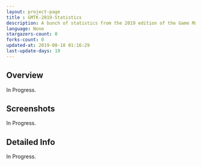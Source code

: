 ```yaml
---
layout: project-page
title : GMTK-2019-Statistics
description: A bunch of statistics from the 2019 edition of the Game Maker ToolKit Game Jam
language: None
stargazers-count: 0
forks-count: 0
updated-at: 2019-08-18 01:16:29
last-update-days: 19
---
```

<!---
Gregoire Boiron <gregoire.boiron@gmail.com>
Copyright (c) 2018 Gregoire Boiron  All Rights Reserved.
--->

Overview
--------------------
In Progress.

Screenshots
--------------------
In Progress.

Detailed Info
--------------------
In Progress.

